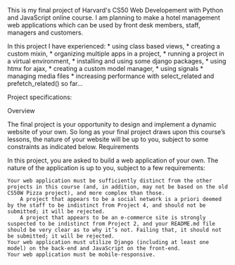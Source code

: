 This is my final project of Harvard's CS50 Web Developement with Python and JavaScript online course. I am planning to make a hotel management web applications which can be used by front desk members, staff, managers and customers. 

In this project I have experienced:
    * using class based views,
    * creating a custom mixin,
    * organizing multiple apps in a project,
    * running a project in a virtual environment,
    * installing and using some django packages,
    * using htmx for ajax,
    * creating a custom model manager,
    * using signals
    * managing media files
    * increasing performance with select_related and prefetch_related()
    so far...

Project specifications:

Overview

The final project is your opportunity to design and implement a dynamic website of your own. So long as your final project draws upon this course’s lessons, the nature of your website will be up to you, subject to some constraints as indicated below.
Requirements

In this project, you are asked to build a web application of your own. The nature of the application is up to you, subject to a few requirements:

    Your web application must be sufficiently distinct from the other projects in this course (and, in addition, may not be based on the old CS50W Pizza project), and more complex than those.
        A project that appears to be a social network is a priori deemed by the staff to be indistinct from Project 4, and should not be submitted; it will be rejected.
        A project that appears to be an e-commerce site is strongly suspected to be indistinct from Project 2, and your README.md file should be very clear as to why it’s not. Failing that, it should not be submitted; it will be rejected.
    Your web application must utilize Django (including at least one model) on the back-end and JavaScript on the front-end.
    Your web application must be mobile-responsive.
